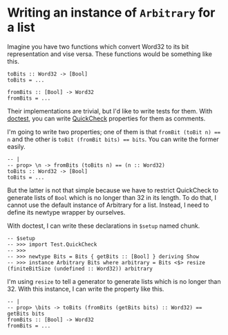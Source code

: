# Writing an instance of `Arbitrary` for a list

Imagine you have two functions which convert Word32 to its bit representation and vise versa. These functions would be something like this.

    toBits :: Word32 -> [Bool]
    toBits = ...

    fromBits :: [Bool] -> Word32
    fromBits = ...

Their implementations are trivial, but I'd like to write tests for them. With [doctest](http://hackage.haskell.org/package/doctest), you can write [QuickCheck](http://hackage.haskell.org/package/QuickCheck) properties for them as comments.

I'm going to write two properties; one of them is that `fromBit (toBit n) == n` and the other is `toBit (fromBit bits) == bits`. You can write the former easily.

    -- |
    -- prop> \n -> fromBits (toBits n) == (n :: Word32)
    toBits :: Word32 -> [Bool]
    toBits = ...

But the latter is not that simple because we have to restrict QuickCheck to generate lists of `Bool` which is no longer than 32 in its length. To do that, I cannot use the default instance of Arbitrary for a list. Instead, I need to define its newtype wrapper by ourselves.

With doctest, I can write these declarations in `$setup` named chunk.

    -- $setup
    -- >>> import Test.QuickCheck
    -- >>>
    -- >>> newtype Bits = Bits { getBits :: [Bool] } deriving Show
    -- >>> instance Arbitrary Bits where arbitrary = Bits <$> resize (finiteBitSize (undefined :: Word32)) arbitrary

I'm using `resize` to tell a generator to generate lists which is no longer than 32. With this instance, I can write the property like this.

    -- |
    -- prop> \bits -> toBits (fromBits (getBits bits) :: Word32) == getBits bits
    fromBits :: [Bool] -> Word32
    fromBits = ...
